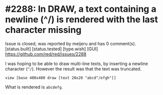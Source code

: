
#2288: In DRAW, a text containing a newline (^/) is rendered with the last character missing
================================================================================
Issue is closed, was reported by meijeru and has 0 comment(s).
[status.built] [status.tested] [type.wish] [GUI]
<https://github.com/red/red/issues/2288>

I was hoping to be able to draw multi-line texts, by inserting a newline character (`^/`). However the result was that the text was truncated.

```
view [base 400x400 draw [text 20x20 "abcd^/efgh"]]
```

What is rendered is `abcdefg`.



